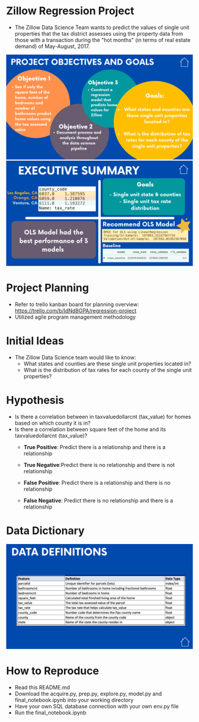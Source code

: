 # Zillow Regression Project
- The Zillow Data Science Team wants to predict the values of single unit properties that the tax district assesses using the property data from those with a transaction during the "hot months" (in terms of real estate demand) of May-August, 2017.

![alt text](https://github.com/katherinesalazar/visuals/blob/main/zillow_objectives_goals.png)
![alt text](https://github.com/katherinesalazar/visuals/blob/main/zillow_exec_sum.png)
# Project Planning
- Refer to trello kanban board for planning overview: https://trello.com/b/IdNd8GPA/regression-project
- Utilized agile program management methodology 
# Initial Ideas
- The Zillow Data Science team would like to know:
  - What states and counties are these single unit properties located in?
  - What is the distribution of tax rates for each county of the single unit properties?
  
# Hypothesis
- Is there a correlation between in taxvaluedollarcnt (tax_value) for homes based on which county it is in?
- Is there a correlation between square feet of the home and its taxvaluedollarcnt (tax_value)?
    - **True Positive**: Predict there is a relationship and there is a relationship

    - **True Negative**:Predict there is no relationship and there is not relationship

    - **False Positive**: Predict there is a relationship and there is no relationship

    - **False Negative**: Predict there is no relationship and there is a relationship

# Data Dictionary
![alt text](https://github.com/katherinesalazar/visuals/blob/main/zillow_data_dict.png)
# How to Reproduce
-  Read this README.md
- Download the acquire.py, prep.py, explore.py, model.py and final_notebook.ipynb into your working directory
- Have your own SQL database connection with your own env.py file
- Run the final_notebook.ipynb 
